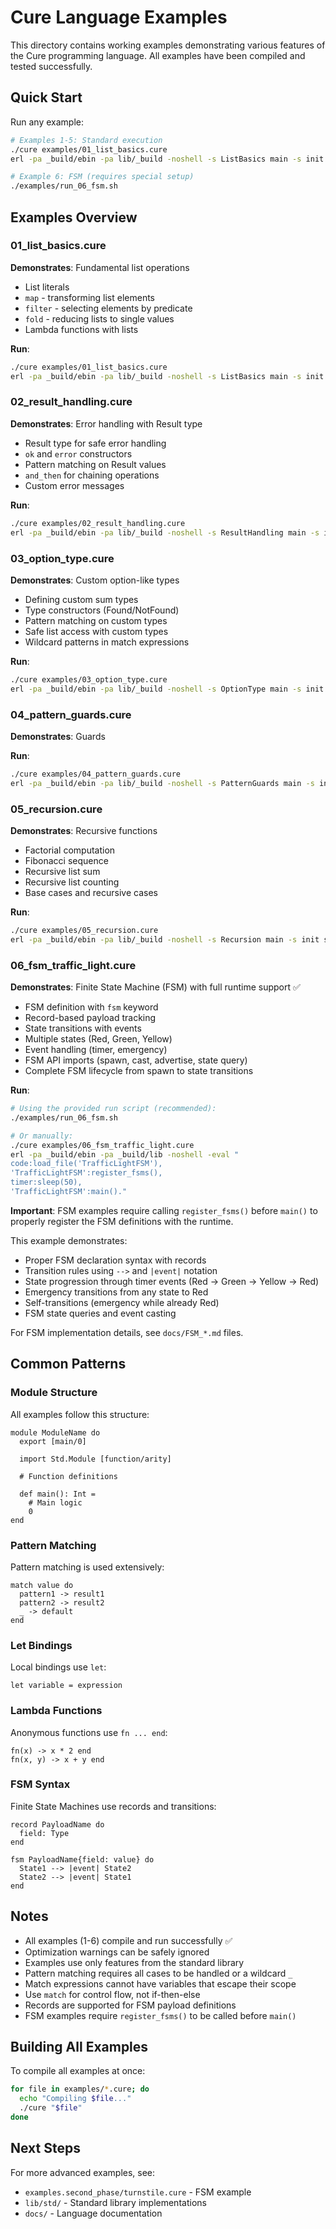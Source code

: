 # Cure Language Examples

This directory contains working examples demonstrating various features of the Cure programming language. All examples have been compiled and tested successfully.

## Quick Start

Run any example:
```bash
# Examples 1-5: Standard execution
./cure examples/01_list_basics.cure
erl -pa _build/ebin -pa lib/_build -noshell -s ListBasics main -s init stop

# Example 6: FSM (requires special setup)
./examples/run_06_fsm.sh
```

## Examples Overview

### 01_list_basics.cure
**Demonstrates**: Fundamental list operations
- List literals
- `map` - transforming list elements
- `filter` - selecting elements by predicate
- `fold` - reducing lists to single values
- Lambda functions with lists

**Run**:
```bash
./cure examples/01_list_basics.cure
erl -pa _build/ebin -pa lib/_build -noshell -s ListBasics main -s init stop
```

### 02_result_handling.cure
**Demonstrates**: Error handling with Result type
- Result type for safe error handling
- `ok` and `error` constructors
- Pattern matching on Result values
- `and_then` for chaining operations
- Custom error messages

**Run**:
```bash
./cure examples/02_result_handling.cure
erl -pa _build/ebin -pa lib/_build -noshell -s ResultHandling main -s init stop
```

### 03_option_type.cure
**Demonstrates**: Custom option-like types
- Defining custom sum types
- Type constructors (Found/NotFound)
- Pattern matching on custom types
- Safe list access with custom types
- Wildcard patterns in match expressions

**Run**:
```bash
./cure examples/03_option_type.cure
erl -pa _build/ebin -pa lib/_build -noshell -s OptionType main -s init stop
```

### 04_pattern_guards.cure
**Demonstrates**: Guards

**Run**:
```bash
./cure examples/04_pattern_guards.cure
erl -pa _build/ebin -pa lib/_build -noshell -s PatternGuards main -s init stop
```

### 05_recursion.cure
**Demonstrates**: Recursive functions
- Factorial computation
- Fibonacci sequence
- Recursive list sum
- Recursive list counting
- Base cases and recursive cases

**Run**:
```bash
./cure examples/05_recursion.cure
erl -pa _build/ebin -pa lib/_build -noshell -s Recursion main -s init stop
```

### 06_fsm_traffic_light.cure
**Demonstrates**: Finite State Machine (FSM) with full runtime support ✅
- FSM definition with `fsm` keyword
- Record-based payload tracking
- State transitions with events
- Multiple states (Red, Green, Yellow)
- Event handling (timer, emergency)
- FSM API imports (spawn, cast, advertise, state query)
- Complete FSM lifecycle from spawn to state transitions

**Run**:
```bash
# Using the provided run script (recommended):
./examples/run_06_fsm.sh

# Or manually:
./cure examples/06_fsm_traffic_light.cure
erl -pa _build/ebin -pa _build/lib -noshell -eval "
code:load_file('TrafficLightFSM'),
'TrafficLightFSM':register_fsms(),
timer:sleep(50),
'TrafficLightFSM':main()."
```

**Important**: FSM examples require calling `register_fsms()` before `main()` to properly register the FSM definitions with the runtime.

This example demonstrates:
- Proper FSM declaration syntax with records
- Transition rules using `-->` and `|event|` notation
- State progression through timer events (Red → Green → Yellow → Red)
- Emergency transitions from any state to Red
- Self-transitions (emergency while already Red)
- FSM state queries and event casting

For FSM implementation details, see `docs/FSM_*.md` files.

## Common Patterns

### Module Structure
All examples follow this structure:
```cure
module ModuleName do
  export [main/0]
  
  import Std.Module [function/arity]
  
  # Function definitions
  
  def main(): Int =
    # Main logic
    0
end
```

### Pattern Matching
Pattern matching is used extensively:
```cure
match value do
  pattern1 -> result1
  pattern2 -> result2
  _ -> default
end
```

### Let Bindings
Local bindings use `let`:
```cure
let variable = expression
```

### Lambda Functions
Anonymous functions use `fn ... end`:
```cure
fn(x) -> x * 2 end
fn(x, y) -> x + y end
```

### FSM Syntax
Finite State Machines use records and transitions:
```cure
record PayloadName do
  field: Type
end

fsm PayloadName{field: value} do
  State1 --> |event| State2
  State2 --> |event| State1
end
```

## Notes

- All examples (1-6) compile and run successfully ✅
- Optimization warnings can be safely ignored
- Examples use only features from the standard library
- Pattern matching requires all cases to be handled or a wildcard `_`
- Match expressions cannot have variables that escape their scope
- Use `match` for control flow, not if-then-else
- Records are supported for FSM payload definitions
- FSM examples require `register_fsms()` to be called before `main()`

## Building All Examples

To compile all examples at once:
```bash
for file in examples/*.cure; do
  echo "Compiling $file..."
  ./cure "$file"
done
```

## Next Steps

For more advanced examples, see:
- `examples.second_phase/turnstile.cure` - FSM example
- `lib/std/` - Standard library implementations
- `docs/` - Language documentation

